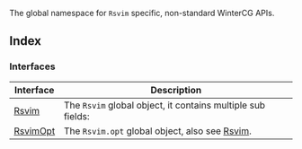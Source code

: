 The global namespace for `Rsvim` specific, non-standard WinterCG APIs.

## Index

### Interfaces

| Interface | Description |
| ------ | ------ |
| [Rsvim](interfaces/Rsvim.md) | The `Rsvim` global object, it contains multiple sub fields: |
| [RsvimOpt](interfaces/RsvimOpt.md) | The `Rsvim.opt` global object, also see [Rsvim](interfaces/Rsvim.md). |
